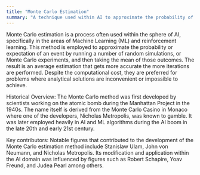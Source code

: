 ```yaml
---
title: "Monte Carlo Estimation"
summary: "A technique used within AI to approximate the probability of an event by running several simulations and observations."
---
```


Monte Carlo estimation is a process often used within the sphere of AI, specifically in the areas of Machine Learning (ML) and reinforcement learning. This method is employed to approximate the probability or expectation of an event by running a number of random simulations, or Monte Carlo experiments, and then taking the mean of those outcomes. The result is an average estimation that gets more accurate the more iterations are performed. Despite the computational cost, they are preferred for problems where analytical solutions are inconvenient or impossible to achieve.

Historical Overview: The Monte Carlo method was first developed by scientists working on the atomic bomb during the Manhattan Project in the 1940s. The name itself is derived from the Monte Carlo Casino in Monaco where one of the developers, Nicholas Metropolis, was known to gamble. It was later employed heavily in AI and ML algorithms during the AI boom in the late 20th and early 21st century.

Key contributors: Notable figures that contributed to the development of the Monte Carlo estimation method include Stanislaw Ulam, John von Neumann, and Nicholas Metropolis. Its modification and application within the AI domain was influenced by figures such as Robert Schapire, Yoav Freund, and Judea Pearl among others.
